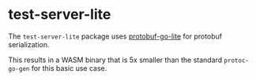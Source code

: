 # test-server-lite

The `test-server-lite` package uses [protobuf-go-lite](github.com/aperturerobotics/protobuf-go-lite) for protobuf serialization.

This results in a WASM binary that is 5x smaller than the standard `protoc-go-gen` for this basic use case.
